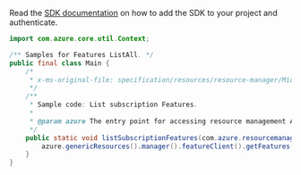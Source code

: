 Read the [SDK documentation](https://github.com/Azure/azure-sdk-for-java/blob/azure-resourcemanager_2.14.0/sdk/resourcemanager/azure-resourcemanager/README.md) on how to add the SDK to your project and authenticate.

```java
import com.azure.core.util.Context;

/** Samples for Features ListAll. */
public final class Main {
    /*
     * x-ms-original-file: specification/resources/resource-manager/Microsoft.Features/stable/2021-07-01/examples/listSubscriptionFeatures.json
     */
    /**
     * Sample code: List subscription Features.
     *
     * @param azure The entry point for accessing resource management APIs in Azure.
     */
    public static void listSubscriptionFeatures(com.azure.resourcemanager.AzureResourceManager azure) {
        azure.genericResources().manager().featureClient().getFeatures().listAll(Context.NONE);
    }
}
```
